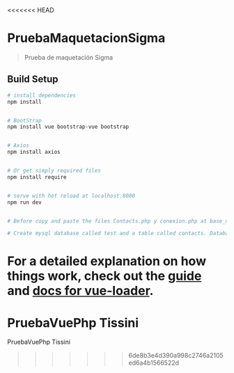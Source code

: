 <<<<<<< HEAD
# PruebaMaquetacionSigma

> Prueba de maquetación Sigma

## Build Setup

``` bash
# install dependencies
npm install


# BootStrap
npm install vue bootstrap-vue bootstrap


# Axios
npm install axios


# Or get simply required files
npm install require


# serve with hot reload at localhost:8080
npm run dev


# Before copy and paste the files Contacts.php y conexion.php at base_dir or /www of apache-server

# Create mysql database called test and a table called contacts. Database user: root, password:

```

For a detailed explanation on how things work, check out the [guide](http://vuejs-templates.github.io/webpack/) and [docs for vue-loader](http://vuejs.github.io/vue-loader).
=======
# PruebaVuePhp Tissini
PruebaVuePhp Tissini
>>>>>>> 6de8b3e4d390a998c2746a2105ed6a4b1566522d
